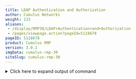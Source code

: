 ```yaml
---
title: LDAP Authentication and Authorization
author: Cumulus Networks
weight: 133
aliases:
 - /display/RMP30/LDAP+Authentication+and+Authorization
 - /pages/viewpage.action?pageId=5118678
pageID: 5118678
product: Cumulus RMP
version: 3.0.1
imgData: cumulus-rmp-30
siteSlug: cumulus-rmp-30
---
```

<details>

Cumulus RMP uses Pluggable Authentication Modules (PAM) and Name Service
Switch (NSS) for user authentication.

NSS specifies the order of information sources used to resolve names for
each service. Using this with authentication and authorization, it
provides the order and location used for user lookup and group mapping
on the system. PAM handles the interaction between the user and the
system, providing login handling, session setup, authentication of users
and authorization of a user actions.

NSS enables PAM to use LDAP for providing user authentication, group
mapping and information for other services on the system.

## Configuring LDAP Authentication</span>

There are 3 common ways of configuring LDAP authentication on Linux:

  - libnss-ldap

  - libnss-ldapd

  - libnss-sss

This chapter covers using `libnss-ldapd` only. From internal testing,
this library worked best with Cumulus RMP and was the easiest to
configure, automate and troubleshoot.

## Installing libnss-ldapd</span>

{{%notice note%}}

The `libnss-ldapd` and `ldap-utils` packages are not available in the
Cumulus Networks repository. You must install them from the Debian
repository. You need to configure the switch to reference the Debian
repository. To do so, edit the `/etc/apt/sources.list` file and adding
the following line:

    deb http://ftp.us.debian.org/debian/ jessie main

If *nested group support* is required, `libnss-ldapd` must be version
0.9 or higher. For Cumulus RMP 3.x, you should add the
[jessie-backports](http://backports.debian.org/Instructions) repo
instead of the Jessie repo:

    deb http://ftp.us.debian.org/debian/ jessie-backports main

Then run `apt-get update` to sync with the Debian repo.

{{%/notice%}}

Once the Debian repository is referenced, install `libnss-ldapd`,
`libpam-ldapd` and `ldap-utils`. Run:

    cumulus@switch:~$ sudo apt-get install libnss-ldapd libpam-ldapd ldap-utils

This brings up an interactive prompt asking questions about the LDAP
URI, search base distinguished name (DN) and services that should have
LDAP lookups enabled. This creates a very basic LDAP configuration,
using anonymous bind, and initiating the search for a user under the
base DN specified.

{{%notice note%}}

Alternatively, these parameters can be pre-seeded using the
`debconf-utils`. To use this method, run `apt-get install debconf-utils`
and create the pre-seeded parameters using `debconf-set-selections` with
the appropriate answers. Run `debconf-show <pkg>` to check the settings.
Here is an [example of how to preseed answers to the installer questions
using `debconf-set-selections`](attachments_8362555_1_kb_debconf.txt) .

{{%/notice%}}

Once the install is complete, the *name service LDAP caching daemon*
(`nslcd`) will be running. This is the service that handles all of the
LDAP protocol interactions, and caches the information returned from the
LDAP server. In `/etc/nsswitch.conf`, ` ldap  `has been appended and is
the secondary information source for *passwd*, *group* and *shadow*. The
local files (`/etc/passwd`, `/etc/groups` and `/etc/shadow`) are used
first, as specified by the `compat` source.

    passwd: compat ldap
    group: compat ldap
    shadow: compat ldap

{{%notice warning%}}

You are strongly advised to keep `compat` as the first source in NSS for
*passwd*, *group* and *shadow*. This prevents you from getting locked
out of the system.

{{%/notice%}}

## Configuring nslcd.conf</span>

You need to update the main configuration file (`/etc/nslcd.conf`) after
installation to accommodate the expected LDAP server settings. The
[nslcd.conf man page](http://linux.die.net/man/5/nslcd.conf) details all
the available configuration options. Some of the more important options
are related to security and how the queries are handled.

### Connection</span>

The LDAP client starts a session by connecting to the LDAP server, by
default, on TCP and UDP port 389, or on port 636 for LDAPS. Depending on
the configuration, this connection may be unauthenticated (anonymous
bind); otherwise, the client must provide a bind user and password. The
variables used to define the connection to the LDAP server are the URI
and bind credentials.

The URI is mandatory, and specifies the LDAP server location using the
FQDN or IP address. It also designates whether to use ldap:// for clear
text transport, or ldaps:// for SSL/TLS encrypted transport. Optionally,
an alternate port may also be specified in the URI. Typically, in
production environments, it is best to utilize the LDAPS protocol.
Otherwise all communications are clear text and not secure.

After the connection to the server is complete, the BIND operation
authenticates the session. The BIND credentials are optional, and if not
specified, an anonymous bind is assumed. This is typically not allowed
in most production environments. Configure authenticated (Simple) BIND
by specifying the user (*binddn*) and password (*bindpw*) in the
configuration. Another option is to use SASL (Simple Authentication and
Security Layer) BIND, which provides authentication services using other
mechanisms, like Kerberos. Contact your LDAP server administrator for
this information since it depends on the configuration of the LDAP
server and what credentials are created for the client device.

    # The location at which the LDAP server(s) should be reachable.
    uri ldaps://ldap.example.com
    # The DN to bind with for normal lookups.
    binddn cn=CLswitch,ou=infra,dc=example,dc=com
    bindpw CuMuLuS

### Search Function</span>

When an LDAP client requests information about a resource, it must
connect and bind to the server. Then it performs one or more resource
queries depending on what it is looking up. All search queries sent to
the LDAP server are created using the configured search *base*,
*filter*, and the desired entry (*uid=myuser*) being searched for. If
the LDAP directory is large, this search may take a significant amount
of time. It is a good idea to define a more specific search base for the
common *maps* (*passwd* and *group*).

    # The search base that will be used for all queries.
    base dc=example,dc=com
    # Mapped search bases to speed up common queries.
    base passwd ou=people,dc=example,dc=com
    base group ou=groups,dc=example,dc=com

### Search Filters</span>

It is also common to use search filters to specify criteria used when
searching for objects within the directory. This is used to limit the
search scope when authenticating users. The default filters applied are:

    filter passwd (objectClass=posixAccount)
    filter group (objectClass=posixGroup) 

### Attribute Mapping</span>

The *map* configuration allows for overriding the attributes pushed from
LDAP. To override an attribute for a given *map*\*, specify the
attribute name and the new value. One example of how this is useful is
ensuring the shell is *bash* and the home directory is `/home/cumulus`:

    map    passwd homeDirectory "/home/cumulus"
    map    passwd shell "/bin/bash"

{{%notice note%}}

\*In LDAP, the ***map*** refers to one of the supported maps specified
in the manpage for `nslcd.conf` (such as *passwd* or *group*).

{{%/notice%}}

### Example Configuration</span>

Here is an [example
configuration ](attachments_5118679_1_nslcd.conf)using Cumulus RMP.

## Troubleshooting</span>

### Using nslcd Debug Mode</span>

When setting up LDAP authentication for the first time, Cumulus Networks
recommends you turn off this service using `systemctl stop nslcd` and
run it in debug mode. Debug mode works whether you are using LDAP over
SSL (port 636) or an unencrypted LDAP connection (port 389).

    cumulus@switch:~$ sudo systemctl stop nslcd
    cumulus@switch:~$ sudo nslcd -d

Once you enable debug mode, run the following command to test LDAP
queries:

    cumulus@switch:~$ sudo getent myuser

If LDAP is configured correctly, the following messages appear after you
run the `getent` command:

    nslcd: DEBUG: accept() failed (ignored): Resource temporarily unavailable
    nslcd: [8e1f29] DEBUG: connection from pid=11766 uid=0 gid=0
    nslcd: [8e1f29] <passwd(all)> DEBUG: myldap_search(base="dc=example,dc=com", filter="(objectClass=posixAccount)")
    nslcd: [8e1f29] <passwd(all)> DEBUG: ldap_result(): uid=myuser,ou=people,dc=example,dc=com
    nslcd: [8e1f29] <passwd(all)> DEBUG: ldap_result(): ... 152 more results
    nslcd: [8e1f29] <passwd(all)> DEBUG: ldap_result(): end of results (162 total)

In the output above, *\<passwd(all)\>* indicates that the entire
directory structure was queried.

A specific user can be queried using the command:

    cumulus@switch:~$ sudo getent passwd myuser

You can replace *myuser* with any username on the switch. The following
debug output indicates that user *myuser* exists:

    nslcd: DEBUG: add_uri(ldap://10.50.21.101)
    nslcd: version 0.8.10 starting
    nslcd: DEBUG: unlink() of /var/run/nslcd/socket failed (ignored): No such file or directory
    nslcd: DEBUG: setgroups(0,NULL) done
    nslcd: DEBUG: setgid(110) done
    nslcd: DEBUG: setuid(107) done
    nslcd: accepting connections
    nslcd: DEBUG: accept() failed (ignored): Resource temporarily unavailable
    nslcd: [8b4567] DEBUG: connection from pid=11369 uid=0 gid=0
    nslcd: [8b4567] <passwd="cumulus"> DEBUG: myldap_search(base="dc=cumulusnetworks,dc=com", filter="(&(objectClass=posixAccount)(uid=cumulus))")
    nslcd: [8b4567] <passwd="myuser"> DEBUG: ldap_initialize(ldap://<ip_address>)
    nslcd: [8b4567] <passwd="myuser"> DEBUG: ldap_set_rebind_proc()
    nslcd: [8b4567] <passwd="myuser"> DEBUG: ldap_set_option(LDAP_OPT_PROTOCOL_VERSION,3)
    nslcd: [8b4567] <passwd="myuser"> DEBUG: ldap_set_option(LDAP_OPT_DEREF,0)
    nslcd: [8b4567] <passwd="myuser"> DEBUG: ldap_set_option(LDAP_OPT_TIMELIMIT,0)
    nslcd: [8b4567] <passwd="myuser"> DEBUG: ldap_set_option(LDAP_OPT_TIMEOUT,0)
    nslcd: [8b4567] <passwd="myuser"> DEBUG: ldap_set_option(LDAP_OPT_NETWORK_TIMEOUT,0)
    nslcd: [8b4567] <passwd="myuser"> DEBUG: ldap_set_option(LDAP_OPT_REFERRALS,LDAP_OPT_ON)
    nslcd: [8b4567] <passwd="myuser"> DEBUG: ldap_set_option(LDAP_OPT_RESTART,LDAP_OPT_ON)
    nslcd: [8b4567] <passwd="myuser"> DEBUG: ldap_simple_bind_s(NULL,NULL) (uri="ldap://<ip_address>")
    nslcd: [8b4567] <passwd="myuser"> DEBUG: ldap_result(): end of results (0 total)

Notice how the `<passwd="myuser">` shows that the specific *myuser* user
was queried.

### Common Problems</span>

### Common Problems</span>

#### SSL/TLS</span>

  - The FQDN of the LDAP server URI does not match the FQDN in the
    CA-signed server certificate exactly.

  - `nslcd` cannot read the SSL certificate, and will report a
    "Permission denied" error in the debug during server connection
    negotiation. Check the permission on each directory in the path of
    the root SSL certificate. Ensure that it is readable by the `nslcd`
    user.

#### NSCD</span>

  - If the `nscd cache` daemon is also enabled and you make some changes
    to the user from LDAP, you may want to clear the cache using the
    commands:
    
        nscd --invalidate = passwd 
        nscd --invalidate = group

  - The `nscd` package works with `nslcd` to cache name entries returned
    from the LDAP server. This may cause authentication failures. To
    work around these issues:
    
    1.  Disable `nscd` by running:
        
            cumulus@switch:~$ sudo nscd -K
    
    2.  Restart the `nslcd` service:
        
            cumulus@switch:~$ sudo systemctl restart nslcd
    
    3.  Try the authentication again.

#### LDAP</span>

  - The search filter returns wrong results. Check for typos in the
    search filter. Use `ldapsearch` to test your filter.

  - Optionally, configure the basic LDAP connection and search
    parameters in `/etc/ldap/ldap.conf`.
    
        # ldapsearch -D 'cn=CLadmin' -w 'CuMuLuS' "(&(ObjectClass=inetOrgUser)(uid=myuser))"

  - When a local username also exists in the LDAP database, the order of
    the information sources in `/etc/nsswitch` can be updated to query
    LDAP before the local user database. This is generally not
    recommended. For example, the configuration below ensures that LDAP
    is queried before the local database.
    
    ``` 
    # /etc/nsswitch.conf
    passwd:         ldap compat    
    ```

## Configuring LDAP Authorization</span>

Linux uses the *sudo* command to allow non-administrator users - like
the default *cumulus* user account - to perform privileged operations.
To control the users authorized to use sudo, the `/etc/sudoers` file and
files located in the ` /etc/sudoers.d/  `directory have a series of
rules defined. Typically, the rules are based on groups, but can also be
defined for specific users. Therefore, sudo rules can be added using the
group names from LDAP. For example, if a group of users were associated
with the group *netadmin*, a rule can be added to give those users sudo
privileges. Refer to the sudoers manual (`man sudoers`) for a complete
usage description. Here's an illustration of this in `/etc/sudoers`:

    # The basic structure of a user specification is "who where = (as_whom) what ".
    %sudo ALL=(ALL:ALL) ALL
    %netadmin ALL=(ALL:ALL) ALL

## Active Directory Configuration</span>

Active Directory (AD) is a fully featured LDAP-based NIS server created
by Microsoft. It offers unique features that classic OpenLDAP servers
lack. Therefore, it can be more complicated to configure on the client
and each version of AD is a little different in how it works with
Linux-based LDAP clients. Some more advanced configuration examples,
from testing LDAP clients on Cumulus RMP with Active Directory
(AD/LDAP), are available in our [knowledge
base](https://support.cumulusnetworks.com/hc/en-us/articles/204383797).

## LDAP Verification Tools</span>

Typically, password and group information is retrieved from LDAP and
cached by the LDAP client daemon. To test the LDAP interaction, these
command line tools can be used to trigger an LDAP query from the device.
This helps to create the best filters and verify the information sent
back from the LDAP server.

### Identifying a User with the id Command</span>

The `id` command performs a username lookup by following the lookup
information sources in NSS for the *passwd* service. This simply returns
the user ID, group ID and the group list retrieved from the information
source. In the following example, the user *cumulus* is locally defined
in `/etc/passwd`, and *myuser* is on LDAP. The NSS configuration has the
passwd map configured with the sources `compat ldap`:

    cumulus@switch:~$ id cumulus
    uid=1000(cumulus) gid=1000(cumulus) groups=1000(cumulus),4(adm),27(sudo)
    cumulus@switch:~$ id myuser 
    uid=1230(myuser) gid=3000(Development) groups=3000(Development),500(Employees),27(sudo)

### Using getent</span>

The `getent` command retrieves all records found via NSS for a given
map. It can also get a specific entry under that map. Tests can be done
with the passwd, group, shadow or any other map configured in
`/etc/nsswitch.conf`. The output from this command is formatted
according to the map requested. Thus, for the passwd service, the
structure of the output is the same as the entries in `/etc/passwd`. The
same can be said for the group map will output the same as `/etc/group`.
In this example, looking up a specific user in the passwd map, the user
*cumulus* is locally defined in `/etc/passwd`, and *myuser* is only in
LDAP.

    cumulus@switch:~$ getent passwd cumulus
    cumulus:x:1000:1000::/home/cumulus:/bin/bash
    cumulus@switch:~$ getent passwd myuser 
    myuser:x:1230:3000:My Test User:/home/myuser:/bin/bash

In the next example, looking up a specific group in the group service,
the group *cumulus* is locally defined in `/etc/groups`, and *netadmin*
is on LDAP.

    cumulus@switch:~$ getent group cumulus
    cumulus:x:1000:
    cumulus@switch:~$ getent group netadmin
    netadmin:*:502:matthew,mark,luke,john

Running the command `getent passwd` or `getent group` without a specific
request, returns **all** local and LDAP entries for the *passwd* and
*group* maps, respectively.

### Using LDAP Search</span>

The `ldapsearch` command performs LDAP operations directly on the LDAP
server. This does not interact with NSS. This command helps display what
the LDAP daemon process is receiving back from the server. The command
has many options. The simplest uses anonymous bind to the host and
specifies the search DN and what attribute to lookup.

    cumulus@switch:~$ ldapsearch -H ldap://ldap.example.com -b dc=example,dc=com -x uid=myuser

<summary>Click here to expand output of command </summary>

    # extended LDIF
    #
    # LDAPv3
    # base <dc=example,dc=com> with scope subtree
    # filter: uid=myuser
    # requesting: ALL
    #
    # myuser, people, example.com
    dn: uid=myuser,ou=people,dc=example,dc=com
    cn: My User
    displayName: My User
    gecos: myuser
    gidNumber: 3000
    givenName: My
    homeDirectory: /home/myuser
    initials: MU
    loginShell: /bin/bash
    mail: myuser@example.com
    objectClass: inetOrgPerson
    objectClass: posixAccount
    objectClass: shadowAccount
    objectClass: top
    shadowExpire: -1
    shadowFlag: 0
    shadowMax: 999999
    shadowMin: 8
    shadowWarning: 7
    sn: User
    uid: myuser
    uidNumber: 1234
     
    # search result
    search: 2
    result: 0 Success
          
    # numResponses: 2
    # numEntries: 1

### LDAP Browsers</span>

There are some GUI LDAP clients that help to work with LDAP servers.
These are free tools to help graphically show the structure of the LDAP
database.

  - [Apache Directory Studio](http://directory.apache.org/studio/)

  - [LDAPManager](http://ldapmanager.sourceforge.net/)

## References</span>

  - <https://wiki.debian.org/LDAP/PAM>

  - <https://raw.githubusercontent.com/arthurdejong/nss-pam-ldapd/master/nslcd.conf>

  - <http://backports.debian.org/Instructions/>

<article id="html-search-results" class="ht-content" style="display: none;">

</article>

<footer id="ht-footer">

</footer>

</details>
